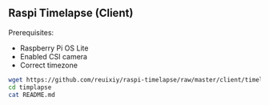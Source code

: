 ## Raspi Timelapse (Client)

Prerequisites:

- Raspberry Pi OS Lite
- Enabled CSI camera
- Correct timezone

```sh
wget https://github.com/reuixiy/raspi-timelapse/raw/master/client/timelapse.tar.gz | tar -zxvf
cd timplapse
cat README.md
```

